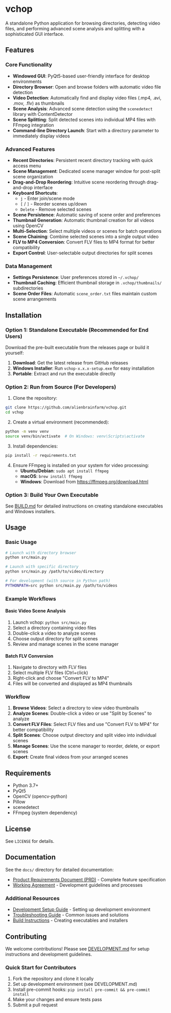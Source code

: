 # vchop

A standalone Python application for browsing directories, detecting video files, and performing advanced scene analysis and splitting with a sophisticated GUI interface.

## Features

### Core Functionality
- **Windowed GUI**: PyQt5-based user-friendly interface for desktop environments
- **Directory Browser**: Open and browse folders with automatic video file detection
- **Video Detection**: Automatically find and display video files (.mp4, .avi, .mov, .flv) as thumbnails
- **Scene Analysis**: Advanced scene detection using the `scenedetect` library with ContentDetector
- **Scene Splitting**: Split detected scenes into individual MP4 files with FFmpeg integration
- **Command-line Directory Launch**: Start with a directory parameter to immediately display videos

### Advanced Features
- **Recent Directories**: Persistent recent directory tracking with quick access menu
- **Scene Management**: Dedicated scene manager window for post-split scene organization
- **Drag-and-Drop Reordering**: Intuitive scene reordering through drag-and-drop interface
- **Keyboard Shortcuts**: 
  - `j` - Enter join/scene mode
  - `[` / `]` - Reorder scenes up/down
  - `Delete` - Remove selected scenes
- **Scene Persistence**: Automatic saving of scene order and preferences
- **Thumbnail Generation**: Automatic thumbnail creation for all videos using OpenCV
- **Multi-Selection**: Select multiple videos or scenes for batch operations
- **Scene Chaining**: Combine selected scenes into a single output video
- **FLV to MP4 Conversion**: Convert FLV files to MP4 format for better compatibility
- **Export Control**: User-selectable output directories for split scenes

### Data Management
- **Settings Persistence**: User preferences stored in `~/.vchop/`
- **Thumbnail Caching**: Efficient thumbnail storage in `.vchop/thumbnails/` subdirectories
- **Scene Order Files**: Automatic `scene_order.txt` files maintain custom scene arrangements

## Installation

### Option 1: Standalone Executable (Recommended for End Users)

Download the pre-built executable from the releases page or build it yourself:

1. **Download**: Get the latest release from GitHub releases
2. **Windows Installer**: Run `vchop-x.x.x-setup.exe` for easy installation
3. **Portable**: Extract and run the executable directly

### Option 2: Run from Source (For Developers)

1. Clone the repository:
```bash
git clone https://github.com/alienbrainfarm/vchop.git
cd vchop
```

2. Create a virtual environment (recommended):
```bash
python -m venv venv
source venv/bin/activate  # On Windows: venv\Scripts\activate
```

3. Install dependencies:
```bash
pip install -r requirements.txt
```

4. Ensure FFmpeg is installed on your system for video processing:
   - **Ubuntu/Debian**: `sudo apt install ffmpeg`
   - **macOS**: `brew install ffmpeg`
   - **Windows**: Download from https://ffmpeg.org/download.html

### Option 3: Build Your Own Executable

See [BUILD.md](BUILD.md) for detailed instructions on creating standalone executables and Windows installers.

## Usage

### Basic Usage

```bash
# Launch with directory browser
python src/main.py

# Launch with specific directory
python src/main.py /path/to/video/directory

# For development (with source in Python path)
PYTHONPATH=src python src/main.py /path/to/videos
```

### Example Workflows

#### Basic Video Scene Analysis
1. Launch vchop: `python src/main.py`
2. Select a directory containing video files
3. Double-click a video to analyze scenes
4. Choose output directory for split scenes
5. Review and manage scenes in the scene manager

#### Batch FLV Conversion
1. Navigate to directory with FLV files
2. Select multiple FLV files (Ctrl+click)
3. Right-click and choose "Convert FLV to MP4"
4. Files will be converted and displayed as MP4 thumbnails

### Workflow
1. **Browse Videos**: Select a directory to view video thumbnails
2. **Analyze Scenes**: Double-click a video or use "Split by Scenes" to analyze
3. **Convert FLV Files**: Select FLV files and use "Convert FLV to MP4" for better compatibility
4. **Split Scenes**: Choose output directory and split video into individual scenes
5. **Manage Scenes**: Use the scene manager to reorder, delete, or export scenes
6. **Export**: Create final videos from your arranged scenes

## Requirements
- Python 3.7+
- PyQt5
- OpenCV (opencv-python)
- Pillow
- scenedetect
- FFmpeg (system dependency)

## License
See `LICENSE` for details.

## Documentation

See the `docs/` directory for detailed documentation:
- [Product Requirements Document (PRD)](docs/PRD.md) - Complete feature specification
- [Working Agreement](docs/WORKING_AGREEMENT.md) - Development guidelines and processes

### Additional Resources
- [Development Setup Guide](DEVELOPMENT.md) - Setting up development environment
- [Troubleshooting Guide](TROUBLESHOOTING.md) - Common issues and solutions
- [Build Instructions](BUILD.md) - Creating executables and installers

## Contributing

We welcome contributions! Please see [DEVELOPMENT.md](DEVELOPMENT.md) for setup instructions and development guidelines.

### Quick Start for Contributors

1. Fork the repository and clone it locally
2. Set up development environment (see DEVELOPMENT.md)
3. Install pre-commit hooks: `pip install pre-commit && pre-commit install`
4. Make your changes and ensure tests pass
5. Submit a pull request
